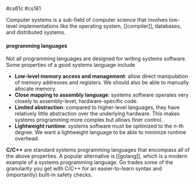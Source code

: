 #cs61c #cs161 

Computer systems is a sub-field of computer science that involves low-level implementations like the operating system, [[compiler]], databases, and distributed systems.
#### programming languages
Not all programming languages are designed for writing systems software. Some properties of a good systems language include
- **Low-level memory access and management**: allow direct manipulation of memory addresses and registers. We should also be able to manually allocate memory.
- **Close mapping to assembly language**: systems software operates very closely to assembly-level, hardware-specific code. 
- **Limited abstraction**: compared to higher-level languages, they have relatively little abstraction over the underlying hardware. This makes systems programming more complex but allows finer control.
- **Lightweight runtime**: systems software must be optimized to the $n$-th degree. We want a lightweight language to be able to minimize runtime overhead.

**C/C++** are standard systems programming languages that encompass all of the above properties. A popular alternative is [[golang]], which is a modern example of a systems programming language. Go trades some of the granularity you get with C/C++ for an easier-to-learn syntax and (importantly) built-in safety checks.
